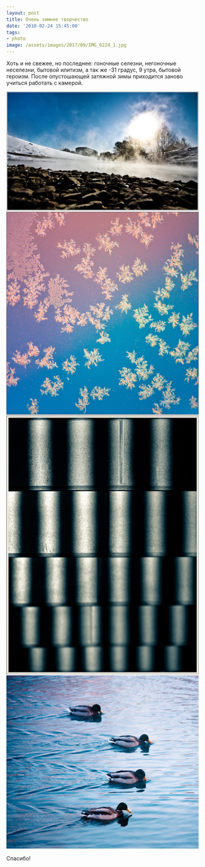 ```yaml
---
layout: post
title: Очень зимнее творчество
date: '2010-02-24 15:45:00'
tags:
- photo
image: /assets/images/2017/09/IMG_6224_1.jpg
---
```


Хоть и не свежее,&nbsp;но последнее: гоночные селезни, негоночные неселезни, бытовой илитизм, а так же -31 градус, 9 утра, бытовой героизм. После опустошающей затяжной зимы приходится заново учиться работать с камерой.

![Fog on the water, Дмитрий Афонин, 2010](/assets/images/2017/09/IMG_7788-2.jpg)
![Pretty in frost, Дмитрий Афонин, 2010](/assets/images/2017/09/IMG_6224_1.jpg)
![Strayway, Дмитрий Афонин, 2010](/assets/images/2017/09/IMG_6358-Edit1.jpg)
![Duckrace, Дмитрий Афонин, 2010](/assets/images/2017/09/IMG_6173-3.jpg)

Спасибо!